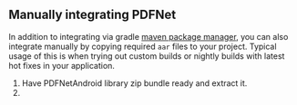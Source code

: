 ## Manually integrating PDFNet

In addition to integrating via gradle [maven package manager](/android/guides/getting-started/integrate), you can also integrate manually by copying required `aar` files to your project. Typical usage of this is when trying out custom builds or nightly builds with latest hot fixes in your application.

1. Have PDFNetAndroid library zip bundle ready and extract it.
2. 